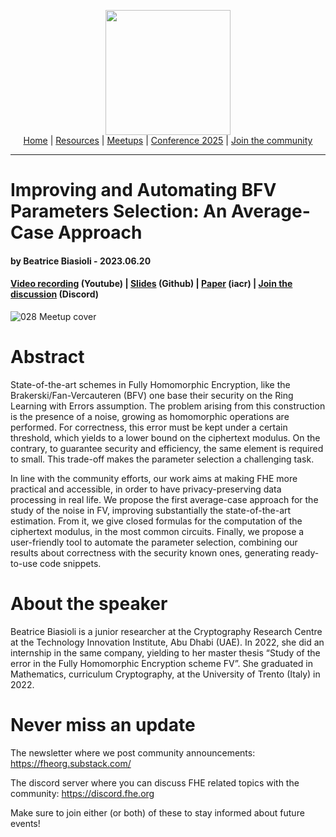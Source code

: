 <!-- Main header navigation -->
<p align="center">
  <img width="200" src="https://user-images.githubusercontent.com/5758427/180978488-db825482-5a58-4c7c-9589-c494a6f0be04.png"><br/>
  <a href="https://fhe-org.github.io">Home</a> | <a href="https://fhe-org.github.io/resources">Resources</a> | <a href="https://fhe-org.github.io/meetups/">Meetups</a> | <a href="https://fhe-org.github.io/conferences/conference-2025/">Conference 2025</a> | <a href="https://fhe-org.github.io/community">Join the community</a>
</p>
<hr/>
<!-- /Main header navigation -->

# Improving and Automating BFV Parameters Selection: An Average-Case Approach
#### by Beatrice Biasioli - 2023.06.20
#### <a href="https://www.youtube.com/watch?v=D9ua1eH4pUw&list=PLnbmMskCVh1chnSM8Jjy6Nk3IH6fpn7MM&index=1&t=12s">Video recording</a> (Youtube) | <a href="https://github.com/FHE-org/fhe-org.github.io/files/11818728/028.Improving.and.Automating.BFV.Parameters.pdf">Slides</a> (Github) | <a href="https://eprint.iacr.org/2023/600">Paper</a> (iacr) | <a href="https://discord.fhe.org">Join the discussion</a> (Discord)

![028 Meetup cover](https://github.com/FHE-org/fhe-org.github.io/assets/37557436/1fa3e21f-8c25-4295-b8e7-ee1f7fde75c2)

# Abstract

State-of-the-art schemes in Fully Homomorphic Encryption, like the Brakerski/Fan-Vercauteren (BFV) one base their security on the Ring Learning with Errors assumption. The problem arising from this construction is the presence of a noise, growing as homomorphic operations are performed. For correctness, this error must be kept under a certain threshold, which yields to a lower bound on the ciphertext modulus. On the contrary, to guarantee security and efficiency, the same element is required to small. This trade-off makes the parameter selection a challenging task.

In line with the community efforts, our work aims at making FHE more practical and accessible, in order to have privacy-preserving data processing in real life. We propose the first average-case approach for the study of the noise in FV, improving substantially the state-of-the-art estimation. From it, we give closed formulas for the computation of the ciphertext modulus, in the most common circuits. Finally, we propose a user-friendly tool to automate the parameter selection, combining our results about correctness with the security known ones, generating ready-to-use code snippets.

# About the speaker

Beatrice Biasioli is a junior researcher at the Cryptography Research Centre at the Technology Innovation Institute, Abu Dhabi (UAE). In 2022, she did an internship in the same company, yielding to her master thesis “Study of the error in the Fully Homomorphic Encryption scheme FV”. She graduated in Mathematics, curriculum Cryptography, at the University of Trento (Italy) in 2022.
 
# Never miss an update

The newsletter where we post community announcements: https://fheorg.substack.com/

The discord server where you can discuss FHE related topics with the community: https://discord.fhe.org

Make sure to join either (or both) of these to stay informed about future events!
